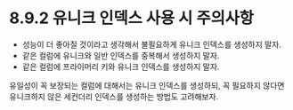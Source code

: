 # 8.9.2 유니크 인덱스 사용 시 주의사항
+ 성능이 더 좋아질 것이라고 생각해서 불필요하게 유니크 인덱스를 생성하지 말자.
+ 같은 컬럼에 유니크와 일반 인덱스를 중복해서 생성하지 말자.
+ 같은 컬럼에 프라이머리 키와 유니크 인덱스를 생성하지 말자.

유일성이 꼭 보장되는 컬럼에 대해서는 유니크 인덱스를 생성하되, 꼭 필요하지 않다면 유니크하지 않은 세컨더리 인덱스를 생성하는 방법도 고려해보자.